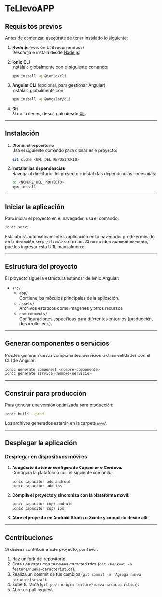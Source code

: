 # TeLlevoAPP

## Requisitos previos

Antes de comenzar, asegúrate de tener instalado lo siguiente:

1. **Node.js** (versión LTS recomendada)  
   Descarga e instala desde [Node.js](https://nodejs.org/).

2. **Ionic CLI**  
   Instálalo globalmente con el siguiente comando:
   ```bash
   npm install -g @ionic/cli
   ```

3. **Angular CLI** (opcional, para gestionar Angular)  
   Instálalo globalmente con:
   ```bash
   npm install -g @angular/cli
   ```

4. **Git**  
   Si no lo tienes, descárgalo desde [Git](https://git-scm.com/).

---

## Instalación

1. **Clonar el repositorio**  
   Usa el siguiente comando para clonar este proyecto:
   ```bash
   git clone <URL_DEL_REPOSITORIO>
   ```

2. **Instalar las dependencias**  
   Navega al directorio del proyecto e instala las dependencias necesarias:
   ```bash
   cd <NOMBRE_DEL_PROYECTO>
   npm install
   ```

---

## Iniciar la aplicación

Para iniciar el proyecto en el navegador, usa el comando:
```bash
ionic serve
```

Esto abrirá automáticamente la aplicación en tu navegador predeterminado en la dirección `http://localhost:8100/`. Si no se abre automáticamente, puedes ingresar esta URL manualmente.

---

## Estructura del proyecto

El proyecto sigue la estructura estándar de Ionic Angular:

- `src/`
  - `app/`  
    Contiene los módulos principales de la aplicación.
  - `assets/`  
    Archivos estáticos como imágenes y otros recursos.
  - `environments/`  
    Configuraciones específicas para diferentes entornos (producción, desarrollo, etc.).

---

## Generar componentes o servicios

Puedes generar nuevos componentes, servicios u otras entidades con el CLI de Angular:
```bash
ionic generate component <nombre-componente>
ionic generate service <nombre-servicio>
```

---

## Construir para producción

Para generar una versión optimizada para producción:
```bash
ionic build --prod
```

Los archivos generados estarán en la carpeta `www/`.

---

## Desplegar la aplicación

### Desplegar en dispositivos móviles

1. **Asegúrate de tener configurado Capacitor o Cordova.**  
   Configura la plataforma con el siguiente comando:
   ```bash
   ionic capacitor add android
   ionic capacitor add ios
   ```

2. **Compila el proyecto y sincroniza con la plataforma móvil:**
   ```bash
   ionic capacitor copy android
   ionic capacitor copy ios
   ```

3. **Abre el proyecto en Android Studio o Xcode y compílalo desde allí.**

---

## Contribuciones

Si deseas contribuir a este proyecto, por favor:

1. Haz un fork del repositorio.
2. Crea una rama con tu nueva característica (`git checkout -b feature/nueva-caracteristica`).
3. Realiza un commit de tus cambios (`git commit -m 'Agrega nueva característica'`).
4. Sube tu rama (`git push origin feature/nueva-caracteristica`).
5. Abre un pull request.

